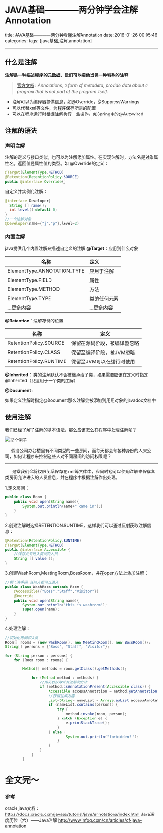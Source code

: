 ﻿# JAVA基础————两分钟学会注解Annotation

title: JAVA基础————两分钟看懂注解Annotation
date: 2016-01-26 00:05:46
categories: 
tags: [java基础,注解,annotation]

---
## 什么是注解

**注解是一种描述程序的[元数据][q1]，我们可以把他当做一种特殊的注释**　  
> [官方文档][q2] : *Annotations, a form of metadata, provide data about a program that is not part of the program itself.*　

+ 注解可以为编译器提供信息，如@Override，@SuppressWarnings
+ 可以代替xml等文件，为程序保存所需的配置
+ 可以在程序运行时根据注解执行一些操作，如Spring中的@Autowired

<!--more-->

## 注解的语法
### 声明注解
注解的定义与接口类似，也可以为注解添加属性。在实现注解时，方法名是对象属性名，返回值是属性值的类型。如 @Override的定义：
```java
@Target(ElementType.METHOD)
@Retention(RetentionPolicy.SOURCE)
public @interface Override{}
```
自定义并实例化注解：
```java
@interface Developer{
  String [] name();
  int level() default 0;
}
//一个注解对象
@Developer(name={"j","p"},level=2)
```
### 内置注解
java提供几个内置注解来描述自定义的注解 
 **@Target**：应用到什么对象

| 名称        | 定义   |
| -------- | :-----  |
| ElementType.ANNOTATION_TYPE| 应用于注解 |
| ElementType.FIELD        |   属性    |
| ElementType.METHOD        |     方法   |
| ElementType.TYPE       |    类的任何元素   |
|[...更多内容][更多]|[...更多内容][更多]|


 **@Retention**：注解存储的位置

| 名称|定义|
|--|--|
|RetentionPolicy.SOURCE|保留在源码阶段，被编译器忽略|
|RetentionPolicy.CLASS|保留至编译阶段，被JVM忽略|
|RetentionPolicy.RUNTIME|保留至JVM可以在运行时使用|
**@Inherited**：
类的注解默认不会被继承给子类，如果需要应该在定义时指定@Inherited（只适用于一个类的注解）

 **@Document** : 

如果定义注解时指定@Document那么注解会被添加到用用对象的javadoc文档中

## 使用注解

我们已经了解了注解的基本语法，那么应该怎么在程序中处理注解呢？

![举个例子](/images/example.jpg)


&#160; &#160; &#160;假设公司办公楼里有不同类型的一些房间，而每天都会有各种身份的人来公司，如何让程序来控制这些人对不同房间的访问权限呢？

----------
&#160; &#160; &#160;
通常我们会将权限关系保存在xml等文件中，但同时也可以使用注解来保存各类房间允许进入的人员信息，并在程序中根据注解作出处理。

1.定义房间：

```java
public class Room {
    public void open(String name){
        System.out.println(name+" came in");}
    }
}
```

2.创建注解时选择RETENTION.RUNTIME，这样我们可以通过反射获取注解信息：
```java
@Retention(RetentionPolicy.RUNTIME)
@Target(ElementType.METHOD)
public @interface Accessible {
    //保存允许进入房间的人员
    String [] value ();
}
```
3.创建WashRoom,MeetingRoom,BossRoom，并在open方法上添加注解：
```java
//例：洗手间 任何人都可以进入
public class WashRoom extends Room {
    @Accessible({"Boss","Staff","Visitor"})
    @Override
    public void open(String name){
        System.out.println("this is washroom");
        super.open(name);
    }
}
```
4.处理注解：
```java
//初始化房间和人员
Room[] rooms = {new WashRoom(), new MeetingRoom(), new BossRoom()};
String[] persons = {"Boss", "Staff", "Visitor"};

for (String person : persons) {
    for (Room room : rooms) {

        Method[] methods = room.getClass().getMethods();

            for (Method method : methods) {
                //用反射获取带有注解的方法
                if (method.isAnnotationPresent(Accessible.class)) {
                    Accessible accessAnnotation = method.getAnnotation(Accessible.class);
                    //获得注解内容
                    List<String> nameList = Arrays.asList(accessAnnotation.value());
                    if (nameList.contains(person)) {
                        try {
                            method.invoke(room, person);
                        } catch (Exception e) {
                            e.printStackTrace();
                        }
                    } else {
                            System.out.println("forbidden！");
                        }
                    }
                }
            }
        }
```
# 全文完～
### 参考
oracle java文档：https://docs.oracle.com/javase/tutorial/java/annotations/index.html
Java深度历险（六）——Java注解 http://www.infoq.com/cn/articles/cf-java-annotation


  [img]:  http://7xl4v5.com1.z0.glb.clouddn.com/example.jpg
  [更多]: https://docs.oracle.com/javase/tutorial/java/annotations/predefined.html
  
[q1]: http://www.ruanyifeng.com/blog/2007/03/metadata.html

[q2]: https://docs.oracle.com/javase/tutorial/java/annotations/index.html


